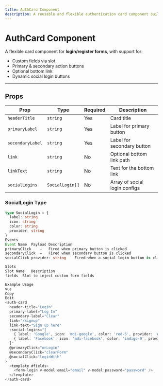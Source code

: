 ```yaml
---
title: AuthCard Component
description: A reusable and flexible authentication card component built with Quasar and TypeScript.
---
```


# AuthCard Component

A flexible card component for **login/register forms**, with support for:

- Custom fields via slot
- Primary & secondary action buttons
- Optional bottom link
- Dynamic social login buttons

---

## Props

| Prop             | Type            | Required | Description                   |
| ---------------- | --------------- | -------- | ----------------------------- |
| `headerTitle`    | `string`        | Yes      | Card title                    |
| `primaryLabel`   | `string`        | Yes      | Label for primary button      |
| `secondaryLabel` | `string`        | Yes      | Label for secondary button    |
| `link`           | `string`        | No       | Optional bottom link path     |
| `linkText`       | `string`        | No       | Text for the bottom link      |
| `socialLogins`   | `SocialLogin[]` | No       | Array of social login configs |

### SocialLogin Type

```ts
type SocialLogin = {
  label: string
  icon: string
  color: string
  provider: string
}
Events
Event Name	Payload	Description
primaryClick	—	Fired when primary button is clicked
secondaryClick	—	Fired when secondary button is clicked
socialClick	provider: string	Fired when a social login button is clicked

Slots
Slot Name	Description
fields	Slot to inject custom form fields

Example Usage
vue
Copy
Edit
<auth-card
  header-title="Login"
  primary-label="Log In"
  secondary-label="Clear"
  link="/signup"
  link-text="Sign up here"
  :social-logins="[
    { label: 'Google', icon: 'mdi-google', color: 'red-5', provider: 'google' },
    { label: 'Facebook', icon: 'mdi-facebook', color: 'indigo-9', provider: 'facebook' }
  ]"
  @primaryClick="onLogin"
  @secondaryClick="clearForm"
  @socialClick="loginWith"
>
  <template #fields>
    <form-login v-model:email="email" v-model:password="password" />
  </template>
</auth-card>
```
